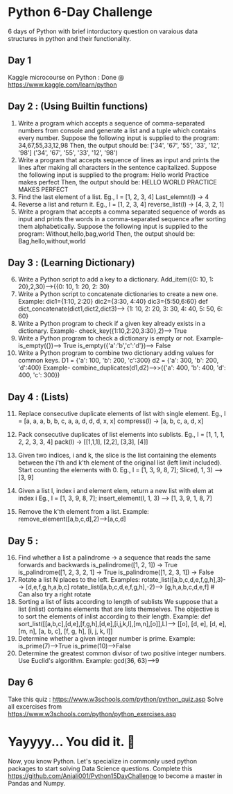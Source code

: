 # Python 6-Day Challenge
6 days of Python with brief intorductory question on varaious data structures in python and their functionality.

## Day 1
  Kaggle microcourse on Python : Done @ https://www.kaggle.com/learn/python

## Day 2 : (Using Builtin functions)
  1.	Write a program which accepts a sequence of comma-separated numbers from console and generate a list and a tuple which contains every number. Suppose the following input       is supplied to the program:
      34,67,55,33,12,98
      Then, the output should be:
      ['34', '67', '55', '33', '12', '98']
      ('34', '67', '55', '33', '12', '98')
  2.  Write a program that accepts sequence of lines as input and prints the lines after making all characters in the sentence capitalized.
      Suppose the following input is supplied to the program:
      Hello world
      Practice makes perfect
      Then, the output should be:
      HELLO WORLD
      PRACTICE MAKES PERFECT
  3.  Find the last element of a list. 
      Eg., l = [1, 2, 3, 4] 
      Last_elemnt(l) -> 4
  4.  Reverse a list and return it.
      Eg., l = [1, 2, 3, 4]
      reverse_list(l) -> [4, 3, 2, 1]
  5.	Write a program that accepts a comma separated sequence of words as input and prints the words in a comma-separated sequence after sorting them alphabetically.
      Suppose the following input is supplied to the program:
      Without,hello,bag,world
      Then, the output should be:
      Bag,hello,without,world

## Day 3 : (Learning Dictionary)
  6.	Write a Python script to add a key to a dictionary.
      Add_item({0: 10, 1: 20},2,30)-->{{0: 10, 1: 20, 2: 30}
  7.	Write a Python script to concatenate dictionaries to create a new one.
      Example:
      dic1={1:10, 2:20} 
      dic2={3:30, 4:40}
      dic3={5:50,6:60}
      def dict_concatenate(dict1,dict2,dict3)--> {1: 10, 2: 20, 3: 30, 4: 40, 5: 50, 6: 60}
  8.	Write a Python program to check if a given key already exists in a dictionary.
      Example-
      check_key({1:10,2:20,3:30},2)--> True
  9.	Write a Python program to check a dictionary is empty or not.
      Example-
      is_empty({})--> True
      is_empty({'a':'b','c':'d'})--> False
  10.	Write a Python program to combine two dictionary adding values for common keys.
      D1 = {'a': 100, 'b': 200, 'c':300}
      d2 = {'a': 300, 'b': 200, 'd':400}
      Example-
      combine_duplicates(d1,d2)-->>({'a': 400, 'b': 400, 'd': 400, 'c': 300})

## Day 4 : (Lists) 
  11.	Replace consecutive duplicate elements of list with single element.
      Eg., l = [a, a, a, b, b, c, a, a, d, d, d, x, x]
      compress(l) -> [a, b, c, a, d, x]
  12.	Pack consecutive duplicates of list elements into sublists.
      Eg., l = [1, 1, 1, 2, 2, 3, 3, 4] pack(l) -> [[1,1,1], [2,2], [3,3], [4]]
  13.	Given two indices, i and k, the slice is the list containing the elements between the i'th and k'th element of the original list (left limit included). Start counting the elements with 0.
      Eg., l = [1, 3, 9, 8, 7];
      Slice(l, 1, 3) --> [3, 9]
  14.	Given a list l, index i and element elem, return a new list with elem at index i
      Eg., l = [1, 3, 9, 8, 7];
      insert_element(l, 1, 3) --> [1, 3, 9, 1, 8, 7]

  15.	Remove the k'th element from a list. Example: remove_element([a,b,c,d],2)-->[a,c,d]

## Day 5 : 
16.	Find whether a list a palindrome -> a sequence that reads the same forwards and backwards
    is_palindrome([1, 2, 1]) -> True
    is_palindrome([1, 2, 3, 2, 1] -> True
    is_palindrome([1, 2, 3, 1]) -> False
17.	Rotate a list N places to the left. Examples:
    rotate_list([a,b,c,d,e,f,g,h],3)--> [d,e,f,g,h,a,b,c]
     rotate_list([a,b,c,d,e,f,g,h],-2)--> [g,h,a,b,c,d,e,f] # Can also try a right rotate
18.	Sorting a list of lists according to length of sublists
    We suppose that a list (inlist) contains elements that are lists themselves.
    The objective is to sort the elements of inlist according to their length.
    Example: def sort_list([[a,b,c],[d,e],[f,g,h],[d,e],[i,j,k,l],[m,n],[o]],L)--> [[o], [d, e], [d, e], [m, n], [a, b, c], [f, g, h], [i, j, k, l]]
19.	Determine whether a given integer number is prime. Example:
    is_prime(7)-->True
    is_prime(10)-->False
20.	Determine the greatest common divisor of two positive integer numbers. Use Euclid's algorithm.
    Example:
    gcd(36, 63)-->9

## Day 6 
Take this quiz : https://www.w3schools.com/python/python_quiz.asp
Solve all excercises from https://www.w3schools.com/python/python_exercises.asp

# Yayyyy... You did it. 🎊
Now, you know Python. Let's specialize in commonly used python packages to start solving Data Science questions. Complete this https://github.com/Anjali001/Python15DayChallenge to become a master in Pandas and Numpy.
